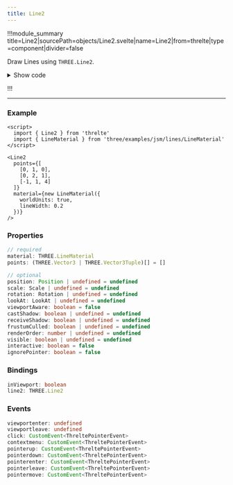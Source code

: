 ```yaml
---
title: Line2
---
```


<script lang="ts">
import Wrapper from '$examples/line-2/Wrapper.svelte'
</script>

!!!module_summary title=Line2|sourcePath=objects/Line2.svelte|name=Line2|from=threlte|type=component|divider=false

Draw Lines using `THREE.Line2`.

<ExampleWrapper>
  <Wrapper />
</ExampleWrapper>

<details>
  <summary>Show code</summary>

@[code svelte|title=Wrapper.svelte](../../../examples/line-2/Wrapper.svelte)
@[code svelte|title=Scene.svelte](../../../examples/line-2/Scene.svelte)

</details>

!!!

---

### Example

```svelte
<script>
  import { Line2 } from 'threlte'
  import { LineMaterial } from 'three/examples/jsm/lines/LineMaterial'
</script>

<Line2
  points={[
    [0, 1, 0],
    [0, 2, 1],
    [-1, 1, 4]
  ]}
  material={new LineMaterial({
    worldUnits: true,
    lineWidth: 0.2
  })}
/>
```

### Properties

```ts
// required
material: THREE.LineMaterial
points: (THREE.Vector3 | THREE.Vector3Tuple)[] = []

// optional
position: Position | undefined = undefined
scale: Scale | undefined = undefined
rotation: Rotation | undefined = undefined
lookAt: LookAt | undefined = undefined
viewportAware: boolean = false
castShadow: boolean | undefined = undefined
receiveShadow: boolean | undefined = undefined
frustumCulled: boolean | undefined = undefined
renderOrder: number | undefined = undefined
visible: boolean | undefined = undefined
interactive: boolean = false
ignorePointer: boolean = false
```

### Bindings

```ts
inViewport: boolean
line2: THREE.Line2
```

### Events

```ts
viewportenter: undefined
viewportleave: undefined
click: CustomEvent<ThreltePointerEvent>
contextmenu: CustomEvent<ThreltePointerEvent>
pointerup: CustomEvent<ThreltePointerEvent>
pointerdown: CustomEvent<ThreltePointerEvent>
pointerenter: CustomEvent<ThreltePointerEvent>
pointerleave: CustomEvent<ThreltePointerEvent>
pointermove: CustomEvent<ThreltePointerEvent>
```
